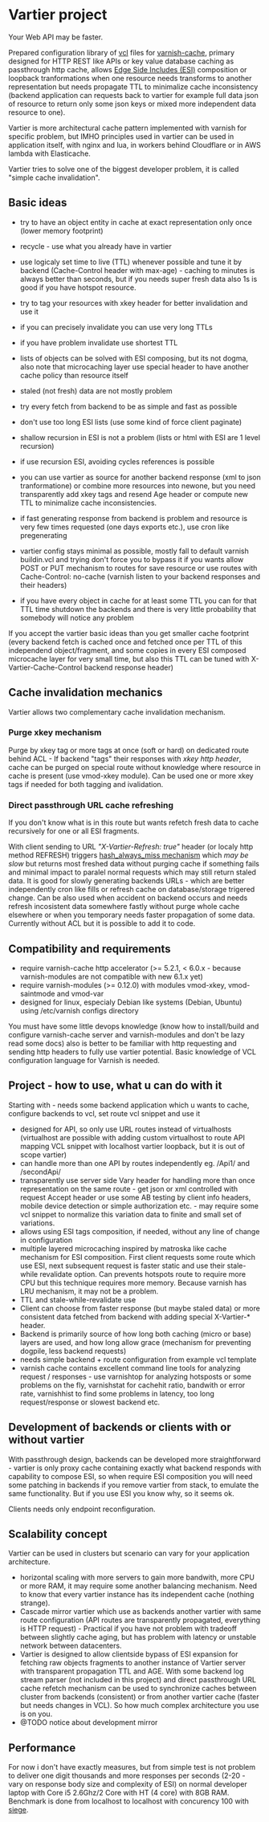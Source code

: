 # Vartier project

Your Web API may be faster.

Prepared configuration library of [vcl](https://varnish-cache.org/docs/6.0/reference/vcl.html) files for [varnish-cache](https://varnish-cache.org/), primary designed for HTTP REST like APIs or key value database caching as passthrough http cache, allows [Edge Side Includes (ESI)](https://varnish-cache.org/docs/6.0/users-guide/esi.html) composition or loopback tranformations when one resource needs transforms to another representation but needs propagate TTL to minimalize cache inconsistency (backend application can requests back to vartier for example full data json of resource to return only some json keys or mixed more independent data resource to one).

Vartier is more architectural cache pattern implemented with varnish for specific problem, but IMHO principles used in vartier can be used in application itself, with nginx and lua, in workers behind Cloudflare or in AWS lambda with Elasticache.

Vartier tries to solve one of the biggest developer problem, it is called "simple cache invalidation".

## Basic ideas

 * try to have an object entity in cache at exact representation only once (lower memory footprint)
 * recycle - use what you already have in vartier
 * use logicaly set time to live (TTL) whenever possible and tune it by backend (Cache-Control header with max-age) - caching to minutes is always better than seconds, but if you needs super fresh data also 1s is good if you have hotspot resource.
 * try to tag your resources with xkey header for better invalidation and use it
 * if you can precisely invalidate you can use very long TTLs
 * if you have problem invalidate use shortest TTL
 * lists of objects can be solved with ESI composing, but its not dogma, also note that microcaching layer use special header to have another cache policy than resource itself
 * staled (not fresh) data are not mostly problem
 * try every fetch from backend to be as simple and fast as possible
 * don't use too long ESI lists (use some kind of force client paginate)
 * shallow recursion in ESI is not a problem (lists or html with ESI are 1 level recursion)
 * if use recursion ESI, avoiding cycles references is possible
 * you can use vartier as source for another backend response (xml to json tranformatione) or combine more resources into newone, but you need transparently add xkey tags and resend Age header or compute new TTL to minimalize cache inconsistencies.
 * if fast generating response from backend is problem and resource is very few times requested (one days exports etc.), use cron like pregenerating
 * vartier config stays minimal as possible, mostly fall to default varnish buildin.vcl and trying don't force you to bypass it if you wants allow POST or PUT mechanism to routes for save resource or use routes with Cache-Control: no-cache (varnish listen to your backend responses and their headers)

 * if you have every object in cache for at least some TTL you can for that TTL time shutdown the backends and there is very little probability that somebody will notice any problem 

If you accept the vartier basic ideas than you get smaller cache footprint (every backend fetch is cached once and fetched once per TTL of this independend object/fragment, and some copies in every ESI composed microcache layer for very small time, but also this TTL can be tuned with X-Vartier-Cache-Control backend response header)

## Cache invalidation mechanics
Vartier allows two complementary cache invalidation mechanism.

 ### Purge xkey mechanism
 
Purge by xkey tag or more tags at once (soft or hard) on dedicated route behind ACL - If backend "tags" their responses with *xkey http header*, cache can be purged on special route without knowledge where resource in cache is present (use vmod-xkey module). Can be used one or more xkey tags if needed for both tagging and ivalidation.

### Direct passthrough URL cache refreshing

If you don't know what is in this route but wants refetch fresh data to cache recursively for one or all ESI fragments.

With client sending to URL *"X-Vartier-Refresh: true"* header (or localy http method REFRESH) triggers [hash_always_miss mechanism](https://varnish-cache.org/docs/6.0/reference/vcl.html) which *may be slow* but returns most freshed data without purging cache if something fails and minimal impact to paralel normal requests which may still return staled data. It is good for slowly generating backends URLs - which are better independently cron like fills or refresh cache on database/storage trigered change. Can be also used when accident on backend occurs and needs refresh incosistent data somewhere fastly without purge whole cache elsewhere or when you temporary needs faster propagation of some data. Currently without ACL but it is possible to add it to code.

## Compatibility and requirements

 * require varnish-cache http accelerator (>= 5.2.1, < 6.0.x - because varnish-modules are not compatible with new 6.1.x yet)
 * require varnish-modules (>= 0.12.0) with modules vmod-xkey, vmod-saintmode and vmod-var 
 * designed for linux, especialy Debian like systems (Debian, Ubuntu) using /etc/varnish configs directory
 
 You must have some little devops knowledge (know how to install/build and configure varnish-cache server and varnish-modules and don't be lazy read some docs) also is better to be familiar with http requesting and sending http headers to fully use vartier potential. Basic knowledge of VCL configuration language for Varnish is needed.
 
## Project - how to use, what u can do with it

 Starting with - needs some backend application which u wants to cache, configure backends to vcl, set route vcl snippet and use it
 
 * designed for API, so only use URL routes instead of virtualhosts (virtualhost are possible with adding custom virtualhost to route API mapping  VCL snippet with localhost vartier loopback, but it is out of scope vartier)
 * can handle more than one API by routes independently eg. /Api1/ and /secondApi/
 * transparently use server side Vary header for handling more than once representation on the same route - get json or xml controlled  with request Accept header or use some AB testing by client info headers, mobile device detection or simple authorization etc. - may require some vcl snippet to normalize this variation data to finite and small set of variations.
 * allows using ESI tags composition, if needed, without any line of change in configuration
 * multiple layered microcaching inspired by matroska like cache mechanism for ESI composition. First client requests some route which use ESI, next subsequent request is faster static and use their stale-while revalidate option. Can prevents hotspots route to require more CPU but this technique requires more memory. Because varnish has LRU mechanism, it may not be a problem.
 * TTL and stale-while-revalidate use
 * Client can choose from faster response (but maybe staled data) or more consistent data fetched from backend with adding special X-Vartier-* header.
 * Backend is primarily source of how long both caching (micro or base) layers are used, and how long allow grace (mechanism for preventing dogpile, less backend requests)
 * needs simple backend + route configuration from example vcl template
 * varnish cache contains excellent command line tools for analyzing request / responses - use varnishtop for analyzing hotsposts or some problems on the fly, varnishstat for cachehit ratio, bandwith or error rate, varnishhist to find some problems in latency, too long request/response or slowest backend etc.

## Development of backends or clients with or without vartier

With passthrough design, backends can be developed more straightforward - vartier is only proxy cache containing exactly what backend responds with capability to compose ESI, so when require ESI composition you will need some patching in backends if you remove vartier from stack, to emulate the same functionality. But if you use ESI you know why, so it seems ok.

Clients needs only endpoint reconfiguration.

## Scalability concept

Vartier can be used in clusters but scenario can vary for your application architecture.

  * horizontal scaling with more servers to gain more bandwith, more CPU or more RAM, it may require some another balancing mechanism.   Need to know that every vartier instance has its independent cache (nothing strange).
  * Cascade mirror vartier which use as backends another vartier with same route configuration (API routes are transparently propagated, everything is HTTP request) - Practical if you have not problem with tradeoff between slightly cache aging, but has problem with latency or unstable network between datacenters.
  * Vartier is designed to allow clientside bypass of ESI expansion for fetching raw objects fragments to another instance of Vartier server with transparent propagation TTL and AGE. With some backend log stream parser (not included in this project) and direct passthrough URL cache refetch mechanism can be used to synchronize caches between cluster from backends (consistent) or from another vartier cache (faster but needs changes in VCL). So how much complex architecture you use is on you.
  * @TODO notice about development mirror
  
  ## Performance
  
  For now i don't have exactly measures, but from simple test is not problem to deliver one digit thousands and more responses per seconds (2-20 - vary on response body size and complexity of ESI) on normal developer laptop with Core i5 2.6Ghz/2 Core with HT (4 core) with 8GB RAM. Benchmark is done from localhost to localhost with concurency 100 with [siege](https://github.com/JoeDog/siege). 

